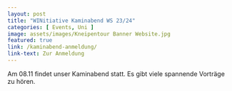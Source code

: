 ```yaml
---
layout: post
title: "WINitiative Kaminabend WS 23/24"
categories: [ Events, Uni ]
image: assets/images/Kneipentour Banner Website.jpg
featured: true
link: /kaminabend-anmeldung/
link-text: Zur Anmeldung
---
```

Am 08.11 findet unser Kaminabend statt. Es gibt viele spannende Vorträge zu hören.
